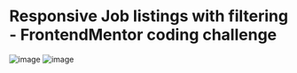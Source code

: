 # Responsive Job listings with filtering - FrontendMentor coding challenge

![image](https://user-images.githubusercontent.com/79634799/218682798-ca230f5a-a4ab-4658-b0ab-c87a0140a956.png)
![image](https://user-images.githubusercontent.com/79634799/218682850-e036cc65-4e35-478b-b6e7-59f8b89c55bb.png)


